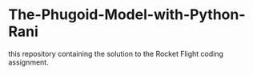 # The-Phugoid-Model-with-Python-Rani
this repository containing the solution to the Rocket Flight coding assignment.
